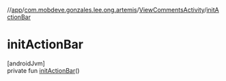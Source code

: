 //[app](../../../index.md)/[com.mobdeve.gonzales.lee.ong.artemis](../index.md)/[ViewCommentsActivity](index.md)/[initActionBar](init-action-bar.md)

# initActionBar

[androidJvm]\
private fun [initActionBar](init-action-bar.md)()
